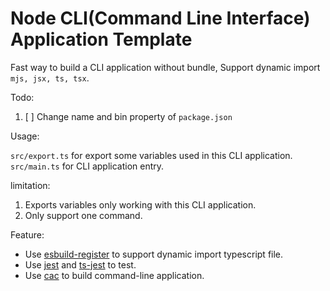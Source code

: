 # Node CLI(Command Line Interface) Application Template

Fast way to build a CLI application without bundle, Support dynamic import `mjs, jsx, ts, tsx`.

Todo:

1. [ ] Change name and bin property of `package.json`

Usage:

`src/export.ts` for export some variables used in this CLI application.
`src/main.ts` for CLI application entry.

limitation:

1. Exports variables only working with this CLI application.
2. Only support one command.

Feature:

- Use [esbuild-register] to support dynamic import typescript file.
- Use [jest] and [ts-jest] to test.
- Use [cac] to build command-line application.

[esbuild-register]: https://github.com/egoist/esbuild-register
[jest]: https://github.com/facebook/jest
[ts-jest]: https://github.com/kulshekhar/ts-jest
[cac]: https://github.com/cacjs/cac
